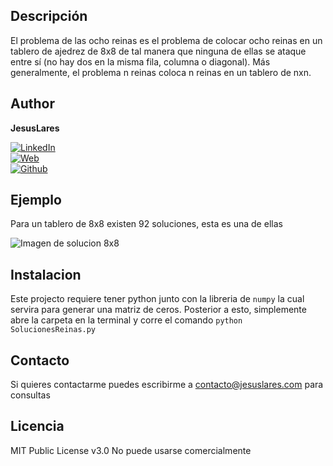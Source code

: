## Descripción

El problema de las ocho reinas es el problema de colocar ocho reinas en un tablero de ajedrez de 8x8 de tal manera que ninguna de ellas se ataque entre sí (no hay dos en la misma fila, columna o diagonal). Más generalmente, el problema n reinas coloca n reinas en un tablero de nxn.

## Author

**JesusLares**

[![LinkedIn](https://img.shields.io/badge/LinkedIn-jesusLares-0077B5?style=for-the-badge&logo=linkedin&logoColor=white&labelColor=101010)](https://www.linkedin.com/in/jesusLares)
<br />
[![Web](https://img.shields.io/badge/jesuslares.com-5865F2?style=for-the-badge&logo=dev.to&logoColor=white&labelColor=101010)](https://jesuslares.com)
<br />
[![Github](https://img.shields.io/badge/jesuslares-238636?style=for-the-badge&logo=github&logoColor=white&labelColor=101010)](https://github.com/JesusLares)
<br />

## Ejemplo

Para un tablero de 8x8 existen 92 soluciones, esta es una de ellas

![Imagen de solucion 8x8](https://github.com/Jesus-Lares/Algoritmo-Prim/blob/main/n-queens-problems.png)

## Instalacion

Este projecto requiere tener python junto con la libreria de `numpy` la cual servira para generar una matriz de ceros. Posterior a esto, simplemente abre la carpeta en la terminal y corre el comando `python SolucionesReinas.py`

## Contacto

Si quieres contactarme puedes escribirme a contacto@jesuslares.com para consultas

## Licencia

MIT Public License v3.0 No puede usarse comercialmente
